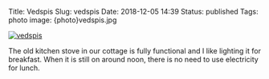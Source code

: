 Title: Vedspis
Slug: vedspis
Date: 2018-12-05 14:39
Status: published
Tags: photo
image: {photo}vedspis.jpg

[![vedspis]({photo}vedspis.jpg "vedspis")]({static}/pic/vedspis.jpg)

The old kitchen stove in our cottage is fully functional and I like lighting it
for breakfast. When it is still on around noon, there is no need to use
electricity for lunch.

